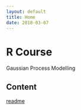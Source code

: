```yaml
---
layout: default
title: Home
date: 2018-03-07
---
```


# R Course

<p class="message">
  Gaussian Process Modelling
</p>

## Content

[readme](readme)

<!--

2. [Learn some R basics](02_rbasics)
3. [Learn to use RStudio](03_rstudio)
-->

<!--
$$\forall x \in R$$
-->